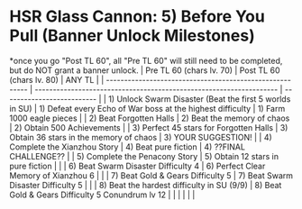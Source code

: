 # HSR Glass Cannon: 5) Before You Pull (Banner Unlock Milestones)
*once you go "Post TL 60", all "Pre TL 60" will still need to be completed, but do NOT grant a banner unlock.
| Pre TL 60 (chars lv. 70)                                 | Post TL 60 (chars lv. 80)                                           | ANY TL                     |
| -------------------------------------------------------- | ------------------------------------------------------------------- | -------------------------- |
| 1) Unlock Swarm Disaster (Beat the first 5 worlds in SU) | 1) Defeat every Echo of War boss at the highest difficulty          | 1) Farm 1000 eagle pieces  |
| 2) Beat Forgotten Halls                                  | 2) Beat the memory of chaos                                         | 2) Obtain 500 Achievements |
| 3) Perfect 45 stars for Forgotten Halls                  | 3) Obtain 36 stars in the memory of chaos                           | 3) YOUR SUGGESTION!        |
| 4) Complete the Xianzhou Story                           | 4) Beat pure fiction                                                | 4) ??FINAL CHALLENGE??   |
| 5) Complete the Penacony Story                           | 5) Obtain 12 stars in pure fiction                                  |                            |
| 6) Beat Swarm Disaster Difficulty 4                      | 6) Perfect Clear Memory of Xianzhou 6                             |                            |
| 7) Beat Gold & Gears Difficulty 5                        | 7) Beat Swarm Disaster Difficulty 5                       |                            |
| 8) Beat the hardest difficulty in SU (9/9)               | 8) Beat Gold & Gears Difficulty 5 Conundrum lv 12 |                            |
|                                                          |                                                                     |                            |


